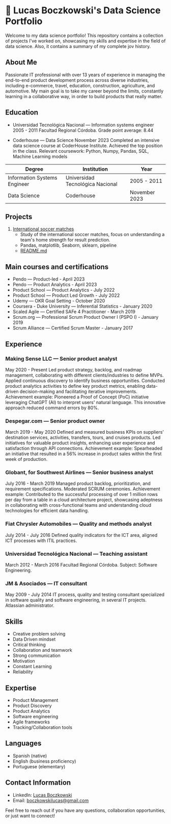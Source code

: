 # 🚀 Lucas Boczkowski's Data Science Portfolio

Welcome to my data science portfolio! This repository contains a collection of projects I've worked on, showcasing my skills and expertise in the field of data science. Also, it contains a summary of my complete jov history.

## About Me

Passionate IT professional with over 13 years of experience in managing the end-to-end product development process across diverse industries, including e-commerce, travel, education, construction, agriculture, and automotive.
My main goal is to take my career beyond the limits, constantly learning in a collaborative way, in order to build products that really matter.

## Education

- Universidad Tecnológica Nacional — Information systems engineer
2005 - 2011
Facultad Regional Córdoba.
Grade point average: 8.44

- Coderhouse — Data Science
November 2023
Completed an intensive data science course at CoderHouse Institute.
Achieved the top position in the class.
Relevant coursework: Python, Numpy, Pandas, SQL, Machine Learning models

| **Degree** | **Institution** | **Year** |
|------------|------------------|----------|
| Information Systems Engineer | Universidad Tecnológica Nacional | 2005 - 2011 |
| Data Science | Coderhouse | November 2023 |


## Projects

1. [International soccer matches](https://github.com/LucasIBoczkowski/lucasiboczkowski.github.io/blob/main/International%20Soccer%20Matches/International_soccer_matches_Lucas_Boczkowski.ipynb)
   - Study of the international soccer matches, focus on understanding a team's home strength for result prediction.
   - Pandas, matplotlib, Seaborn, sklearn, pipeline
   - [README.md](https://github.com/LucasIBoczkowski/lucasiboczkowski.github.io/blob/main/International%20Soccer%20Matches/README.md)

## Main courses and certifications

- Pendo — Product-led - April 2023
- Pendo — Product Analytics - April 2023
- Product School — Product Analytics - July 2022
- Product School — Product Led Growth - July 2022
- Udemy — OKR Goal Setting - October 2020
- Coursera - Duke University — Inferential Statistics - January 2020
- Scaled Agile — Certified SAFe 4 Practitioner - March 2019
- Scrum.org — Professional Scrum Product Owner I (PSPO I) - January 2019
- Scrum Alliance — Certified Scrum Master - January 2017

## Experience

### **Making Sense LLC — Senior product analyst**
May 2020 - Present
Led product strategy, backlog, and roadmap management, collaborating with different clients/industries to define MVPs. Applied continuous discovery to identify business opportunities. Conducted product analytics activities to define key product metrics, enabling data-driven decision-making and facilitating iterative improvements.
Achievement example: Pioneered a Proof of Concept (PoC) initiative leveraging ChatGPT (AI) to interpret users' natural language. This innovative approach reduced command errors by 80%.

### **Despegar.com — Senior product owner**
March 2019 - May 2020
Defined and measured business KPIs on suppliers’ destination services, activities, transfers, tours, and cruises products. Led initiatives for valuable product insights, enhancing user experience and satisfaction through API connections.
Achievement example: Spearheaded an initiative that resulted in a 56% increase in product sales within the first week of production.

### **Globant, for Southwest Airlines — Senior business analyst**
July 2016 - March 2019
Managed product backlog, prioritization, and requirement specifications. Moderated SCRUM ceremonies.
Achievement example: Contributed to the successful processing of over 1 million rows per day from a table in a cloud architecture project, showcasing adeptness in collaborating with cross-functional teams and understanding cloud technologies for efficient data handling.

### **Fiat Chrysler Automobiles — Quality and methods analyst**
July 2014 - July 2016
Defined quality indicators for the ICT area, aligned ICT processes with ITIL practices.

### **Universidad Tecnológica Nacional — Teaching assistant**
March 2012 - March 2016
Facultad Regional Córdoba. Subject: Software Engineering.

### **JM & Asociados — IT consultant**
May 2009 - July 2014
IT process, quality and testing consultant specialized in software quality and software engineering, in several IT projects. Atlassian administrator.

## Skills

- Creative problem solving
- Data Driven mindset
- Critical thinking
- Collaboration and teamwork
- Strong communication
- Motivation
- Constant Learning
- Reliability

## Expertise

- Product Management
- Product Discovery
- Product Analytics
- Software engineering
- Agile frameworks
- Tracking/Collaboration tools

## Languages
- Spanish (native)
- English (business proficiency)
- Portuguese (elementary)


## Contact Information

- LinkedIn: [Lucas Boczkowski](https://www.linkedin.com/in/lucasboczkowski/)
- Email: boczkowskilucas@gmail.com

Feel free to reach out if you have any questions, collaboration opportunities, or just want to connect!
